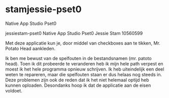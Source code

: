 # stamjessie-pset0
Native App Studio Pset0

jessiestam-pset0
Native App Studio Pset0 Jessie Stam 10560599

Met deze applicatie kun je, door middel van checkboxes aan te tikken, Mr. Potato Head aankleden.

Ik ben me bewust van de spelfouten in de bestandsnamen (mr. patoto head). Toen ik dit probeerde te veranderen heb ik mijn hele path 
verpest en moest ik het hele programma opnieuw schrijven. Ik heb uiteindelijk een deel weten te repareren, maar die spelfouten staan
er dus helaas nog steeds in. Deze problemen zijn ook de reden dat ik het niet helemaal optijd heb kunnen oploaden. Desondanks hoop ik dat 
de applicatie aan de eisen voldoet.
